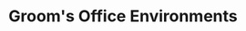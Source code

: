 ---
title: "Groom's Office Environments"
url: /springfield/grooms-office-environments/
shop: furniture
---